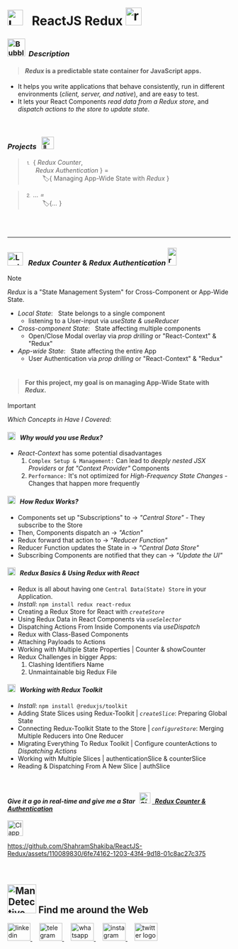 #  <img src="https://raw.githubusercontent.com/Tarikul-Islam-Anik/Telegram-Animated-Emojis/main/Objects/Laptop.webp" alt="Laptop" width="35" /> &nbsp; ReactJS Redux <img src="https://skillicons.dev/icons?i=react" height="40" alt="react logo" height="40" width="36"  />

<!----------------------------------------- Description ---------------------------------------->
### <img src="https://raw.githubusercontent.com/Tarikul-Islam-Anik/Animated-Fluent-Emojis/master/Emojis/Symbols/Bubbles.png" alt="Bubbles" width="40" height="40" />&nbsp; _Description_

> #### _Redux_ is a predictable state container for JavaScript apps.
- It helps you write applications that behave consistently, run in different environments (_client, server, and native_), and are easy to test.
- It lets your React Components _read data from a Redux store_, and _dispatch actions to the store to update state_.
<br/>

 ###  _Projects_ &nbsp; <img src="https://fonts.gstatic.com/s/e/notoemoji/latest/1f680/512.gif" alt="🚀" width="28" >  
 > ⒈ { _Redux Counter_, <br/> &nbsp;&nbsp;&nbsp;&nbsp;&nbsp; _Redux Authentication_ } = <br/> &nbsp;&nbsp;&nbsp;&nbsp;&nbsp;&nbsp;&nbsp;&nbsp;&nbsp; 🏷️{ Managing App-Wide State with _Redux_ } <br/>

  > ⒉ _... =_  <br/> &nbsp;&nbsp;&nbsp;&nbsp;&nbsp;&nbsp;&nbsp;&nbsp;&nbsp; 🏷️{_..._ } <br/>

<br/><br/>
***
<!--===================== Redux Counter | Redux Authentication =============================-->
### <img src="https://raw.githubusercontent.com/Tarikul-Islam-Anik/Telegram-Animated-Emojis/main/Objects/Laptop.webp" alt="Laptop" width="35" height="30"  /> &nbsp; _Redux Counter_ & _Redux Authentication_  <img src="https://skillicons.dev/icons?i=react" height="40" alt="react logo" width="20"  />
> [!NOTE] 
> _Redux_ is a "State Management System" for Cross-Component or App-Wide State. 
- _Local State_: &nbsp; State belongs to a single component
  - listening to a User-input via _useState & useReducer_  
- _Cross-component State_: &nbsp; State affecting multiple components 
  - Open/Close Modal overlay via _prop drilling_ or "React-Context" & "Redux" 
- _App-wide State_: &nbsp; State affecting the entire App 
  - User Authentication via _prop drilling_ or "React-Context" & "Redux"  <br/><br/>

 > #### For this project, my goal is on managing App-Wide State with _Redux_. <br/>
 
> [!IMPORTANT]
> _Which Concepts in Have I Covered_:  

#### <img src="https://fonts.gstatic.com/s/e/notoemoji/latest/2699_fe0f/512.gif" alt="⚙" width="18"> &nbsp; _Why would you use Redux?_
- _React-Context_ has some potential disadvantages
   1. ` Complex Setup & Management: ` Can lead to _deeply nested JSX Providers_ or _fat "Context Provider"_ Components 
   2. ` Performance: ` It's not optimized for _High-Frequency State Changes_ - Changes that happen more frequently 
#### <img src="https://fonts.gstatic.com/s/e/notoemoji/latest/2699_fe0f/512.gif" alt="⚙" width="18"> &nbsp; _How Redux Works?_
  - Components set up "Subscriptions" to → _"Central Store"_ - They subscribe to the Store
  - Then, Components dispatch an → _"Action"_
  - Redux forward that action to → _"Reducer Function"_
  - Reducer Function updates the State in → _"Central Data Store"_ 
  - Subscribing Components are notified that they can → _"Update the UI"_ 
#### <img src="https://fonts.gstatic.com/s/e/notoemoji/latest/2699_fe0f/512.gif" alt="⚙" width="18"> &nbsp; _Redux Basics & Using Redux with React_
  - Redux is all about having one ` Central Data(State) Store ` in your Application.
  - _Install_: ` npm install redux react-redux `
  - Creating a Redux Store for React with _` createStore `_
  - Using Redux Data in React Components via _` useSelector `_
  - Dispatching Actions From Inside Components via _useDispatch_
  - Redux with Class-Based Components
  - Attaching Payloads to Actions
  - Working with Multiple State Properties | Counter & showCounter
  - Redux Challenges in bigger Apps:
    1. Clashing Identifiers Name
    2. Unmaintainable big Redux File 
#### <img src="https://fonts.gstatic.com/s/e/notoemoji/latest/2699_fe0f/512.gif" alt="⚙" width="18"> &nbsp; _Working with Redux Toolkit_
  - _Install_: ` npm install @reduxjs/toolkit `
  - Adding State Slices using Redux-Toolkit | _` createSlice `_: Preparing Global State
  - Connecting Redux-Toolkit State to the Store | _` configureStore `_: Merging Multiple Reducers into One Reducer
  - Migrating Everything To Redux Toolkit | Configure counterActions to _Dispatching Actions_
  - Working with Multiple Slices | authenticationSlice & counterSlice
  - Reading & Dispatching From A New Slice | authSlice

<br/>

<!-------- try it live -------->
#### _Give it a go in real-time and give me a Star_ &nbsp; <img src="https://raw.githubusercontent.com/Tarikul-Islam-Anik/Animated-Fluent-Emojis/master/Emojis/Travel%20and%20places/Glowing%20Star.png" alt="Glowing Star" width="25"  /> <a href="https://redux-auth-counter-shahram.netlify.app/" target="_blank"> &nbsp; _Redux Counter & Authentication_ </a> 


 
<!--------- Video --------->
<img src="https://raw.githubusercontent.com/Tarikul-Islam-Anik/Telegram-Animated-Emojis/main/Objects/Clapper%20Board.webp" alt="Clapper Board" width="35" />

https://github.com/ShahramShakiba/ReactJS-Redux/assets/110089830/6fe74162-1203-43f4-9d18-01c8ac27c375

  <br/> 

<!--======================= Social Media ===========================-->
 ## <img src="https://raw.githubusercontent.com/Tarikul-Islam-Anik/Animated-Fluent-Emojis/master/Emojis/People%20with%20professions/Man%20Detective%20Light%20Skin%20Tone.png" alt="Man Detective Light Skin Tone" width="65" /> Find me around the Web  
<a href="https://www.linkedin.com/in/shahramshakiba/" target="_blank">
    <img src="https://raw.githubusercontent.com/maurodesouza/profile-readme-generator/master/src/assets/icons/social/linkedin/default.svg" width="52" height="40" alt="linkedin logo"  />
  </a> &nbsp;&nbsp;&nbsp;
  <a href="https://t.me/ShahramShakibaa" target="_blank">
    <img src="https://raw.githubusercontent.com/maurodesouza/profile-readme-generator/master/src/assets/icons/social/telegram/default.svg" width="52" height="40" alt="telegram logo"  />
  </a> &nbsp;&nbsp;&nbsp;
  <a href="https://wa.me/message/LM2IMM3ABZ7ZM1" target="_blank">
    <img src="https://raw.githubusercontent.com/maurodesouza/profile-readme-generator/master/src/assets/icons/social/whatsapp/default.svg" width="52" height="40" alt="whatsapp logo"  />
  </a> &nbsp;&nbsp;&nbsp;
  <a href="https://instagram.com/shahram.shakibaa?igshid=MzNlNGNkZWQ4Mg==" target="_blank">
    <img src="https://raw.githubusercontent.com/maurodesouza/profile-readme-generator/master/src/assets/icons/social/instagram/default.svg" width="52" height="40" alt="instagram logo"  />
  </a> &nbsp;&nbsp;&nbsp;
  <a href="https://twitter.com/ShahramShakibaa" target="_blank">
    <img src="https://raw.githubusercontent.com/maurodesouza/profile-readme-generator/master/src/assets/icons/social/twitter/default.svg" width="52" height="40" alt="twitter logo"  />
  </a>






 
